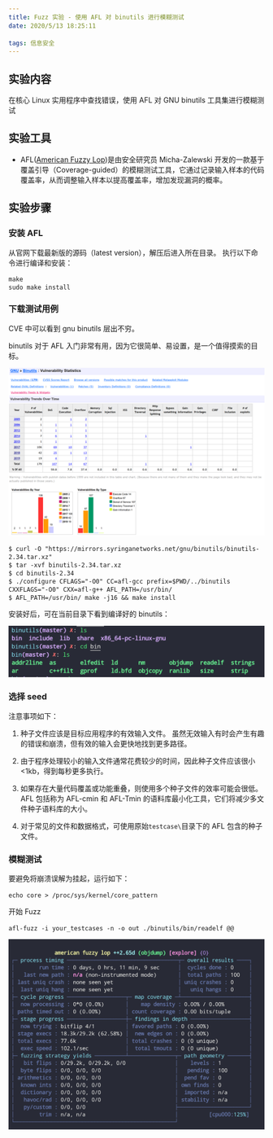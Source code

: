 ```yaml
---
title: Fuzz 实验 - 使用 AFL 对 binutils 进行模糊测试
date: 2020/5/13 18:25:11

tags: 信息安全
---
```


## 实验内容

在核心 Linux 实用程序中查找错误，使用 AFL 对 GNU binutils 工具集进行模糊测试

## 实验工具

- AFL([American Fuzzy Lop](https://github.com/google/AFL/))是由安全研究员 Micha-Zalewski 开发的一款基于覆盖引导（Coverage-guided）的模糊测试工具，它通过记录输入样本的代码覆盖率，从而调整输入样本以提高覆盖率，增加发现漏洞的概率。

## 实验步骤

### 安装 AFL

从官网下载最新版的源码（latest version），解压后进入所在目录。
执行以下命令进行编译和安装：

```shell
make
sudo make install
```

### 下载测试用例

CVE 中可以看到 gnu binutils 层出不穷。

binutils 对于 AFL 入门非常有用，因为它很简单、易设置，是一个值得摸索的目标。

![](fuzz/cve.png)

```shell
$ curl -O "https://mirrors.syringanetworks.net/gnu/binutils/binutils-2.34.tar.xz"
$ tar -xvf binutils-2.34.tar.xz
$ cd binutils-2.34
$ ./configure CFLAGS="-O0" CC=afl-gcc prefix=$PWD/../binutils CXXFLAGS="-O0" CXX=afl-g++ AFL_PATH=/usr/bin/
$ AFL_PATH=/usr/bin/ make -j16 && make install
```

安装好后，可在当前目录下看到编译好的 binutils：

![](fuzz/binutils.png)

### 选择 seed

注意事项如下：

1. 种子文件应该是目标应用程序的有效输入文件。 虽然无效输入有时会产生有趣的错误和崩溃，但有效的输入会更快地找到更多路径。

2. 由于程序处理较小的输入文件通常花费较少的时间，因此种子文件应该很小<1kb，得到每秒更多执行。

3. 如果存在大量代码覆盖或功能重叠，则使用多个种子文件的效率可能会很低。 AFL 包括称为 AFL-cmin 和 AFL-Tmin 的语料库最小化工具，它们将减少多文件种子语料库的大小。

4. 对于常见的文件和数据格式，可使用原始`testcase\`目录下的 AFL 包含的种子文件。

### 模糊测试

要避免将崩溃误解为挂起，运行如下：

`echo core > /proc/sys/kernel/core_pattern`

开始 Fuzz

`afl-fuzz -i your_testcases -n -o out ./binutils/bin/readelf @@`

![](fuzz/afl.png)
